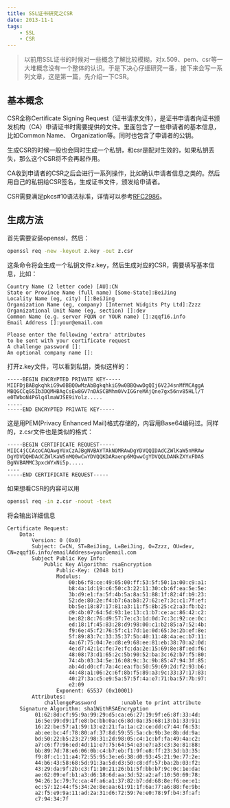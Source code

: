```yaml
---
title: SSL证书研究之CSR
date: 2013-11-1
tags:
    - SSL
    - CSR
---
```


> 以前用SSL证书的时候对一些概念了解比较模糊，对x.509、pem、csr等一大堆概念没有一个整体的认识。于是下决心仔细研究一番，接下来会写一系列文章，这是第一篇，先介绍一下CSR。

## 基本概念

CSR全称Certificate Signing Request（证书请求文件），是证书申请者向证书颁发机构（CA）申请证书时需要提供的文件。里面包含了一些申请者的基本信息，比如Common Name、 Organization等。同时也包含了申请者的公钥。

生成CSR的时候一般也会同时生成一个私钥，和csr是配对生效的，如果私钥丢失，那么这个CSR将不会再起作用。

CA收到申请者的CSR之后会进行一系列操作，比如确认申请者信息之类的。然后用自己的私钥给CSR签名，生成证书文件，颁发给申请者。

CSR需要满足pkcs#10语法标准，详情可以参考[RFC2986](http://tools.ietf.org/html/rfc2986)。

## 生成方法

首先需要安装openssl，然后：

```bash
openssl req -new -keyout z.key -out z.csr
```

这条命令将会生成一个私钥文件z.key，然后生成对应的CSR，需要填写基本信息，比如：

    Country Name (2 letter code) [AU]:CN
    State or Province Name (full name) [Some-State]:BeiJing
    Locality Name (eg, city) []:BeiJing
    Organization Name (eg, company) [Internet Widgits Pty Ltd]:Zzzz
    Organizational Unit Name (eg, section) []:dev
    Common Name (e.g. server FQDN or YOUR name) []:zqqf16.info
    Email Address []:your@email.com

    Please enter the following 'extra' attributes
    to be sent with your certificate request
    A challenge password []:
    An optional company name []:

打开z.key文件，可以看到私钥，类似这样的：

    -----BEGIN ENCRYPTED PRIVATE KEY-----
    MIIFDjBABgkqhkiG9w0BBQ0wMzAbBgkqhkiG9w0BBQwwDgQIj6V2J4snMfMCAggA
    MBQGCCqGSIb3DQMHBAgCsEw8GV7nDASCBMhm0VvIGGreMAjQne7gx56nv85HLl/T
    e0TWboN4PGlq4lmaWJSE9iYolz.....
    .....
    -----END ENCRYPTED PRIVATE KEY-----

这是用PEM(Privacy Enhanced Mail)格式存储的，内容用Base64编码过。同样的，z.csr文件也是类似的格式：

    -----BEGIN CERTIFICATE REQUEST-----
    MIIC4jCCAcoCAQAwgYUxCzAJBgNVBAYTAkNOMRAwDgYDVQQIDAdCZWlKaW5nMRAw
    DgYDVQQHDAdCZWlKaW5nMQ0wCwYDVQQKDARaenp6MQwwCgYDVQQLDANkZXYxFDAS
    BgNVBAMMC3pxcWYxNi5p.....
    ....
    -----END CERTIFICATE REQUEST-----

如果想看CSR的内容可以用

```bash
openssl req -in z.csr -noout -text
```

将会输出详细信息

    Certificate Request:
        Data:
            Version: 0 (0x0)
            Subject: C=CN, ST=BeiJing, L=BeiJing, O=Zzzz, OU=dev, CN=zqqf16.info/emailAddress=your@email.com
            Subject Public Key Info:
                Public Key Algorithm: rsaEncryption
                    Public-Key: (2048 bit)
                    Modulus:
                        00:b6:f8:ce:49:05:00:ff:53:5f:50:1a:00:c9:a1:
                        b8:4a:1d:19:c6:50:c3:22:11:30:cb:6f:ea:5e:5e:
                        3b:d9:e1:fa:5f:4b:5a:8a:51:88:1f:82:4f:b9:23:
                        52:de:80:2e:f4:b7:6a:b8:27:62:e7:3c:c1:7f:ef:
                        bb:5e:18:87:17:81:a3:11:f5:8b:25:c2:a3:fb:b2:
                        d9:4b:07:64:5d:93:1e:13:c1:b7:ce:ac:86:42:c2:
                        be:82:8c:76:d9:57:7e:c3:1d:0d:7c:3c:92:ce:0c:
                        ed:18:1f:45:83:28:d9:98:00:c1:b2:85:a7:52:4b:
                        f9:6e:45:f2:76:5f:c1:7d:1e:0d:65:3e:2b:ef:8e:
                        5f:89:83:7c:33:35:37:5b:40:11:48:4a:ec:b7:11:
                        4a:67:75:04:7e:d8:e9:68:ee:81:eb:38:70:a2:0d:
                        4e:d7:42:1c:fe:7e:fc:da:2e:15:69:8e:8f:ed:f6:
                        48:08:73:d1:65:2c:5b:90:52:ba:3c:62:b7:f5:80:
                        74:4b:03:34:5e:16:08:9c:3c:9b:85:47:94:3f:85:
                        ab:4d:d0:cf:7a:4c:ea:fb:50:59:69:2d:f2:93:b6:
                        44:48:a1:06:2c:6f:8b:f5:89:a3:9c:33:37:17:83:
                        40:27:3a:c5:e9:5a:57:5f:4a:e7:71:ba:57:7b:97:
                        e2:09
                    Exponent: 65537 (0x10001)
            Attributes:
                challengePassword        :unable to print attribute
        Signature Algorithm: sha1WithRSAEncryption
             01:62:8d:cf:95:9a:99:29:d5:ca:e6:27:19:9f:e6:8f:33:4d:
             16:5e:99:d9:1f:e8:bc:bb:0a:c6:8d:0a:35:68:13:b1:33:91:
             16:22:be:57:a1:59:13:e2:21:fa:1a:c2:ce:dd:c7:44:f6:53:
             ab:ee:bc:4f:78:80:af:37:8d:59:55:5a:cb:9b:3e:8b:dd:9a:
             bd:50:22:b5:23:27:98:31:2d:98:05:c4:1c:bf:fa:49:4a:c2:
             a7:c6:f7:96:ed:4d:11:e7:75:64:54:e3:e7:a3:c3:3e:81:88:
             bb:89:7d:78:e6:06:0b:c4:b7:eb:f1:9f:e8:ff:23:3d:b3:35:
             f9:8f:c1:11:a4:72:55:95:3e:e6:38:d0:93:45:21:9e:77:2e:
             44:b6:43:58:68:5d:91:3a:5d:d3:50:c8:df:57:ba:2b:03:f2:
             43:29:da:9f:2b:c3:f1:10:21:26:b1:5f:bb:b7:9c:0c:1e:da:
             ae:62:09:ef:b1:a3:d6:18:6d:aa:3d:52:a2:af:10:50:69:78:
             94:26:1c:79:7c:ca:4f:a6:a1:37:82:b7:dd:68:8e:f6:ee:e1:
             ec:57:12:44:f5:34:2e:8e:aa:61:91:1f:6a:77:a6:88:fe:9b:
             a2:f5:e9:9a:11:ad:2a:31:d6:72:59:7e:e0:78:9f:b4:3f:af:
             c7:94:34:7f
